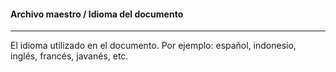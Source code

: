 #### Archivo maestro / Idioma del documento
<hr>
El idioma utilizado en el documento. Por ejemplo: español, indonesio, inglés, francés, javanés, etc.